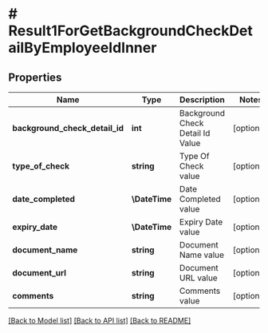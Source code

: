 # # Result1ForGetBackgroundCheckDetailByEmployeeIdInner

## Properties

Name | Type | Description | Notes
------------ | ------------- | ------------- | -------------
**background_check_detail_id** | **int** | Background Check Detail Id Value | [optional]
**type_of_check** | **string** | Type Of Check value | [optional]
**date_completed** | **\DateTime** | Date Completed value | [optional]
**expiry_date** | **\DateTime** | Expiry Date value | [optional]
**document_name** | **string** | Document Name value | [optional]
**document_url** | **string** | Document URL value | [optional]
**comments** | **string** | Comments value | [optional]

[[Back to Model list]](../../README.md#models) [[Back to API list]](../../README.md#endpoints) [[Back to README]](../../README.md)
